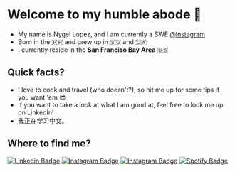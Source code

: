 # Welcome to my humble abode 👋

- My name is Nygel Lopez, and I am currently a SWE [@instagram](https://instagram.com) <br/>
- Born in the :philippines: and grew up in :singapore: and :canada: <br/>
- I currently reside in the **San Franciso Bay Area** :us:

## Quick facts?
- I love to cook and travel (who doesn't?), so hit me up for some tips if you want 'em 😎 <br/>
- If you want to take a look at what I am good at, feel free to look me up on LinkedIn!
- 我正在学习中文。

## Where to find me?
[![Linkedin Badge](https://img.shields.io/badge/-nygellopez-blue?style=flat&logo=Linkedin&logoColor=white&link=https://www.linkedin.com/in/nygellopez/)](https://www.linkedin.com/in/nygellopez/)
[![Instagram Badge](https://img.shields.io/badge/-@tenmataylopez-E1306C?style=flat&logo=instagram&logoColor=white&link=https://instagram.com/tenmataylopez/)](https://instagram.com/tenmataylopez)
[![Instagram Badge](https://img.shields.io/badge/-@hawkerbae-E1306C?style=flat&logo=instagram&logoColor=white&link=https://instagram.com/hawkerbae/)](https://instagram.com/hawkerbae)
[![Spotify Badge](https://img.shields.io/badge/-@Nygel%20Lopez-brightgreen?style=flat&logo=spotify&logoColor=white&link=https://open.spotify.com/user/12178320320)](https://open.spotify.com/user/12178320320)


